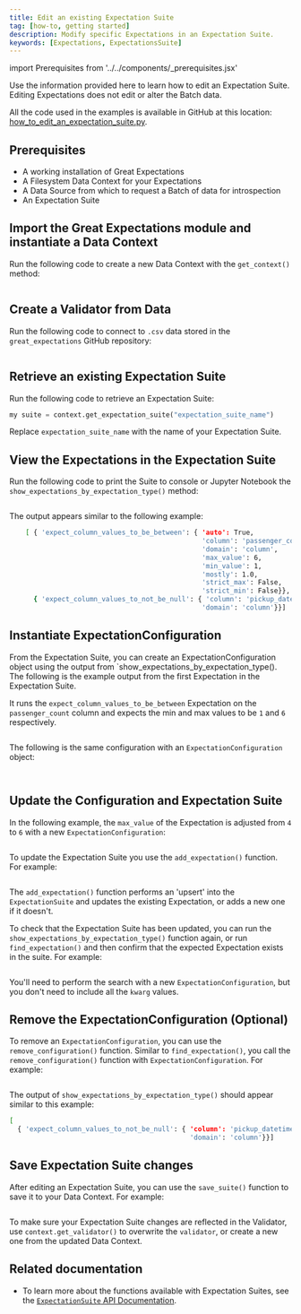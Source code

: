 ```yaml
---
title: Edit an existing Expectation Suite 
tag: [how-to, getting started]
description: Modify specific Expectations in an Expectation Suite.
keywords: [Expectations, ExpectationsSuite]
---
```


import Prerequisites from '../../components/_prerequisites.jsx'

Use the information provided here to learn how to edit an Expectation Suite. Editing Expectations does not edit or alter the Batch data.

All the code used in the examples is available in GitHub at this location: [how_to_edit_an_expectation_suite.py](https://github.com/great-expectations/great_expectations/blob/develop/docs/docusaurus/versioned_docs/version-0.17.23/guides/expectations/how_to_edit_an_expectation_suite.py).


## Prerequisites

<Prerequisites>

- A working installation of Great Expectations
- A Filesystem Data Context for your Expectations
- A Data Source from which to request a Batch of data for introspection
- An Expectation Suite

</Prerequisites> 

## Import the Great Expectations module and instantiate a Data Context

Run the following code to create a new Data Context with the `get_context()` method:

```python title="Python" name="version-0.17.23 docs/docusaurus/versioned_docs/version-0.17.23/guides/expectations/how_to_edit_an_expectation_suite.py get_context"
```

## Create a Validator from Data 

Run the following code to connect to `.csv` data stored in the `great_expectations` GitHub repository:

```python title="Python" name="version-0.17.23 docs/docusaurus/versioned_docs/version-0.17.23/guides/expectations/how_to_edit_an_expectation_suite.py create_validator"
```

## Retrieve an existing Expectation Suite 

Run the following code to retrieve an Expectation Suite:

```python title="Python"
my suite = context.get_expectation_suite("expectation_suite_name")
```
Replace `expectation_suite_name` with the name of your Expectation Suite.

## View the Expectations in the Expectation Suite

Run the following code to print the Suite to console or Jupyter Notebook the `show_expectations_by_expectation_type()` method:

```python title="Python" name="version-0.17.23 docs/docusaurus/versioned_docs/version-0.17.23/guides/expectations/how_to_edit_an_expectation_suite.py show_suite"
```

The output appears similar to the following example: 

```bash 
    [ { 'expect_column_values_to_be_between': { 'auto': True,
                                                'column': 'passenger_count',
                                                'domain': 'column',
                                                'max_value': 6,
                                                'min_value': 1,
                                                'mostly': 1.0,
                                                'strict_max': False,
                                                'strict_min': False}},
      { 'expect_column_values_to_not_be_null': { 'column': 'pickup_datetime',
                                                'domain': 'column'}}]
```

## Instantiate ExpectationConfiguration 

From the Expectation Suite, you can create an ExpectationConfiguration object using the output from `show_expectations_by_expectation_type(). The following is the example output from the first Expectation in the Expectation Suite. 

It runs the `expect_column_values_to_be_between` Expectation on the `passenger_count` column and expects the min and max values to be `1` and `6` respectively. 

```python title="Python" name="version-0.17.23 docs/docusaurus/versioned_docs/version-0.17.23/guides/expectations/how_to_edit_an_expectation_suite.py example_dict_1"
```

The following is the same configuration with an `ExpectationConfiguration` object:  

```python title="Python" name="version-0.17.23 docs/docusaurus/versioned_docs/version-0.17.23/guides/expectations/how_to_edit_an_expectation_suite.py import_expectation_configuration"
```
```python title="Python" name="version-0.17.23 docs/docusaurus/versioned_docs/version-0.17.23/guides/expectations/how_to_edit_an_expectation_suite.py example_configuration_1"
```

## Update the Configuration and Expectation Suite

In the following example, the `max_value` of the Expectation is adjusted from `4` to `6` with a new `ExpectationConfiguration`: 

```python title="Python" name="version-0.17.23 docs/docusaurus/versioned_docs/version-0.17.23/guides/expectations/how_to_edit_an_expectation_suite.py updated_configuration"
```

To update the Expectation Suite you use the `add_expectation()` function. For example:

```python title="Python" name="version-0.17.23 docs/docusaurus/versioned_docs/version-0.17.23/guides/expectations/how_to_edit_an_expectation_suite.py add_configuration"
```
The `add_expectation()` function performs an 'upsert' into the `ExpectationSuite` and updates the existing Expectation, or adds a new one if it doesn't.

To check that the Expectation Suite has been updated, you can run the `show_expectations_by_expectation_type()` function again, or run `find_expectation()` and then confirm that the expected Expectation exists in the suite. For example:

```python title="Python" name="version-0.17.23 docs/docusaurus/versioned_docs/version-0.17.23/guides/expectations/how_to_edit_an_expectation_suite.py find_configuration"
```

You'll need to perform the search with a new `ExpectationConfiguration`, but you don't need to include all the `kwarg` values.

## Remove the ExpectationConfiguration (Optional)

To remove an `ExpectationConfiguration`, you can use the `remove_configuration()` function. Similar to `find_expectation()`, you call the `remove_configuration()` function with `ExpectationConfiguration`. For example:

```python title="Python" name="version-0.17.23 docs/docusaurus/versioned_docs/version-0.17.23/guides/expectations/how_to_edit_an_expectation_suite.py remove_configuration"
```

The output of `show_expectations_by_expectation_type()` should appear similar to this example: 

```bash 
[ 
  { 'expect_column_values_to_not_be_null': { 'column': 'pickup_datetime',
                                             'domain': 'column'}}]
```

## Save Expectation Suite changes

After editing an Expectation Suite, you can use the `save_suite()` function to save it to your Data Context. For example:

```python title="Python" name="version-0.17.23 docs/docusaurus/versioned_docs/version-0.17.23/guides/expectations/how_to_edit_an_expectation_suite.py save_suite"
```
To make sure your Expectation Suite changes are reflected in the Validator, use `context.get_validator()` to overwrite the `validator`, or create a new one from the updated Data Context.

## Related documentation

- To learn more about the functions available with Expectation Suites, see the [`ExpectationSuite` API Documentation](https://docs.greatexpectations.io/docs/reference/api/core/ExpectationSuite_class). 

